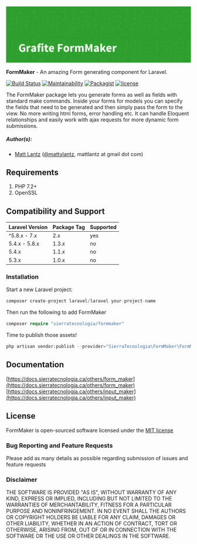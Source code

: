 ![Grafite FormMaker](GrafiteFormMaker-banner.png)

**FormMaker** - An amazing Form generating component for Laravel.

[![Build Status](https://travis-ci.org/SierraTecnologiaInc/FormMaker.svg?branch=master)](https://travis-ci.org/SierraTecnologiaInc/FormMaker)
[![Maintainability](https://api.codeclimate.com/v1/badges/8c00a046fec32d8b8ac7/maintainability)](https://codeclimate.com/github/SierraTecnologiaInc/FormMaker/maintainability)
[![Packagist](https://img.shields.io/packagist/dt/sierratecnologia/formmaker.svg)](https://packagist.org/packages/sierratecnologia/formmaker)
[![license](https://img.shields.io/github/license/mashape/apistatus.svg)](https://packagist.org/packages/sierratecnologia/formmaker)

The FormMaker package lets you generate forms as well as fields with standard make commands. Inside your forms for models you can specify the fields that need to be generated and then simply pass the form to the view. No more writing html forms, error handling etc. It can handle Eloquent relationships and easily work with ajax requests for more dynamic form submissions.

##### Author(s):
* [Matt Lantz](https://github.com/mlantz) ([@mattylantz](http://twitter.com/mattylantz), mattlantz at gmail dot com)

## Requirements

1. PHP 7.2+
2. OpenSSL

## Compatibility and Support

| Laravel Version | Package Tag | Supported |
|-----------------|-------------|-----------|
| ^5.8.x - 7.x | 2.x | yes |
| 5.4.x - 5.8.x | 1.3.x | no |
| 5.4.x | 1.1.x | no |
| 5.3.x | 1.0.x | no |

### Installation

Start a new Laravel project:
```php
composer create-project laravel/laravel your-project-name
```

Then run the following to add FormMaker
```php
composer require "sierratecnologia/formmaker"
```

Time to publish those assets!
```php
php artisan vendor:publish --provider="SierraTecnologia\FormMaker\FormMakerProvider"
```

## Documentation

[https://docs.sierratecnologia.ca/others/form_maker](https://docs.sierratecnologia.ca/others/form_maker)<br>
[https://docs.sierratecnologia.ca/others/input_maker](https://docs.sierratecnologia.ca/others/input_maker)

## License
FormMaker is open-sourced software licensed under the [MIT license](http://opensource.org/licenses/MIT)

### Bug Reporting and Feature Requests
Please add as many details as possible regarding submission of issues and feature requests

### Disclaimer
THE SOFTWARE IS PROVIDED "AS IS", WITHOUT WARRANTY OF ANY KIND, EXPRESS OR IMPLIED, INCLUDING BUT NOT LIMITED TO THE WARRANTIES OF MERCHANTABILITY, FITNESS FOR A PARTICULAR PURPOSE AND NONINFRINGEMENT. IN NO EVENT SHALL THE AUTHORS OR COPYRIGHT HOLDERS BE LIABLE FOR ANY CLAIM, DAMAGES OR OTHER LIABILITY, WHETHER IN AN ACTION OF CONTRACT, TORT OR OTHERWISE, ARISING FROM, OUT OF OR IN CONNECTION WITH THE SOFTWARE OR THE USE OR OTHER DEALINGS IN THE SOFTWARE.
